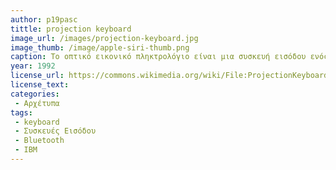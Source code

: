 ```yaml
---
author: p19pasc     
tittle: projection keyboard 
image_url: /images/projection-keyboard.jpg
image_thumb: /image/apple-siri-thumb.png 
caption: Το οπτικό εικονικό πληκτρολόγιο είναι μια συσκευή εισόδου ενός υπολογιστή που προβάλλεται σε μια επιφάνεια. Οι εντολές εισόδου του πληκτρολογίου ανιχνεύονται από τις   κινήσεις των χεριών και των δακτύλων. Δημιουργήθηκε από μηχανικούς της IBM το 1992 και συνδέεται με συσκευές που διαθέτουν Bluetooth καθώς και από συσκευές smartphone, tablet, mini-PC που διαθέτουν λειτουργικό σύστημα Android, iOS ή Windows.
year: 1992
license_url: https://commons.wikimedia.org/wiki/File:ProjectionKeyboard_2.jpg
license_text: 
categories: 
 - Αρχέτυπα
tags:
 - keyboard 
 - Συσκευές Εισόδου
 - Bluetooth
 - IBM
---
```

